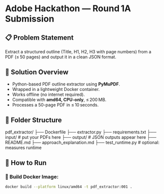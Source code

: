 # Adobe Hackathon — Round 1A Submission

## 📋 Problem Statement
Extract a structured outline (Title, H1, H2, H3 with page numbers) from a PDF (≤ 50 pages) and output it in a clean JSON format.

## 🧰 Solution Overview
- Python-based PDF outline extractor using **PyMuPDF**.
- Wrapped in a lightweight Docker container.
- Works offline (no internet required).
- Compatible with **amd64, CPU-only**, ≤ 200 MB.
- Processes a 50-page PDF in ≤ 10 seconds.

## 📂 Folder Structure
pdf_extractor/
├── Dockerfile
├── extractor.py
├── requirements.txt
├── input/                # put your PDFs here
├── output/               # JSON outputs appear here
├── README.md
├── approach_explanation.md
├── test_runtime.py       # optional: measures runtime


## 🚀 How to Run

### 📄 Build Docker Image:
```bash
docker build --platform linux/amd64 -t pdf_extractor:001 .


